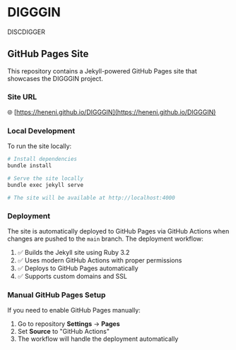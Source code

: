 # DIGGGIN
DISCDIGGER

## GitHub Pages Site

This repository contains a Jekyll-powered GitHub Pages site that showcases the DIGGGIN project.

### Site URL
🌐 [https://heneni.github.io/DIGGGIN](https://heneni.github.io/DIGGGIN)

### Local Development

To run the site locally:

```bash
# Install dependencies
bundle install

# Serve the site locally
bundle exec jekyll serve

# The site will be available at http://localhost:4000
```

### Deployment

The site is automatically deployed to GitHub Pages via GitHub Actions when changes are pushed to the `main` branch. The deployment workflow:

1. ✅ Builds the Jekyll site using Ruby 3.2
2. ✅ Uses modern GitHub Actions with proper permissions
3. ✅ Deploys to GitHub Pages automatically
4. ✅ Supports custom domains and SSL

### Manual GitHub Pages Setup

If you need to enable GitHub Pages manually:

1. Go to repository **Settings** → **Pages**
2. Set **Source** to "GitHub Actions"
3. The workflow will handle the deployment automatically
